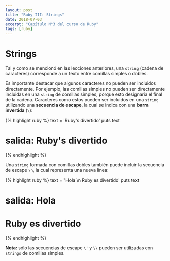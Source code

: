 ```yaml
---
layout: post
title: "Ruby III: Strings"
date: 2018-07-03
excerpt: "Capítulo N°3 del curso de Ruby"
tags: [ruby]
---
```


# Strings

Tal y como se mencionó en las lecciones anteriores, una `string` (cadena de caracteres) corresponde a un texto entre comillas simples o dobles.

Es importante destacar que algunos caracteres no pueden ser incluidos directamente. Por ejemplo, las comillas simples no pueden ser directamente incluidas en una `string` de comillas simples, porque esto designaría el final de la cadena. Caracteres como estos pueden ser incluidos en una `string` utilizando una **secuencia de escape**, la cual se indica con una **barra invertida** (`\`):

{% highlight ruby %}
text = 'Ruby\'s divertido'
puts text
# salida: Ruby's divertido
{% endhighlight %}

Una `string` formada con comillas dobles también puede incluir la secuencia de escape `\n`, la cual representa una nueva línea:

{% highlight ruby %}
text = "Hola \n Ruby es divertido'
puts text
# salida: Hola
#          Ruby es divertido
{% endhighlight %}

**Nota:** sólo las secuencias de escape `\'` y `\\` pueden ser utilizadas con `strings` de comillas simples.
